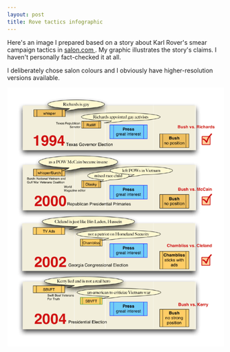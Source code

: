 ```yaml
---
layout: post
title: Rove tactics infographic 
---
```

<p>Here's an image I prepared based on a story about Karl Rover's smear campaign tactics in <a href="http://www.salon.com/news/feature/2004/08/28/moore_rove_swift_boat/index.html">salon.com </a>. My graphic illustrates the story's claims. I haven't personally fact-checked it at all. </p><p>I deliberately chose salon colours and I obviously have higher-resolution versions available. </p><p><a href="/weblog/images/2004/rove.gif"><img src="/weblog/images/2004/rove.gif" alt="karl rove smear campaigns" /></a></p>
